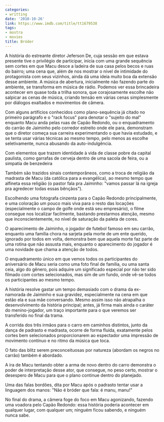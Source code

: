 ```yaml
---
categories:
- writting
date: '2010-10-26'
link: https://www.imdb.com/title/tt1679538
tags:
- mostra
- movies
title: Bróder
---
```


A história do estreante diretor Jeferson De, cuja sessão em que estava presente tive o privilégio de participar, inicia com uma grande sequência sem cortes em que Macu desce a ladeira de sua casa pelos becos e ruas do bairro; uma cena que, além de nos mostrar o nível de intimidade do protagonista com seus vizinhos, ainda dá uma ideia muito boa da extensão desse ambiente. A música de abertura, inicialmente não fazendo parte do ambiente, se transforma em música de rádio. Podemos ver essa brincadeira acontecer em quase toda a trilha sonora, que corajosamente escolhe não salpicar as cenas de música, criando tensão em várias cenas simplesmente por diálogos exaltados e movimentos de câmera.

Com alguns artifícios conhecidos como plano-sequência já citado no primeiro parágrafo e o "rack focus" para denotar o "sujeito do mal" enquanto Macu anda pelas ruas de Capão Redondo, ou o enquadramento do carrão de Jaiminho pelo corredor estreito onde ele para, demonstram que o diretor começa sua carreira experimentando o que havia estudado, e se tenta usar várias técnicas ao mesmo tempo, pelo menos as escolhe seletivamente, nunca abusando da auto-indulgência.

Com elementos que trazem identidade à vida de classe pobre da capital paulista, como garrafas de cerveja dentro de uma sacola de feira, ou a simpatia de benzedeira

Também são trazidos sinais contemporâneos, como a troca de religião da madrasta de Macu (da católica para a evangélica), ao mesmo tempo que alfineta essa religião (o pastor fala pra Jaiminho: "vamos passar lá na igreja pra agredecer todas essas bênçãos").

Escolhendo uma fotografa cinzenta para o Capão Redondo principalmente, e uma coloração um pouco mais viva para o resto das locações (especialmente o campo de golfe onde está seu empresário), o filme consegue nos localizar facilmente, bastando prestarmos atenção, mesmo que inconscientemente, no nível de saturação da paleta de cores.

O aparecimento de Jaiminho, o jogador de futebol famoso em seu carrão, enquanto uma família chora na sarjeta pela morte de um ente querido, ignorado por todos em volta, demonstra bem que aquela morte faz parte de uma rotina que não assusta mais, enquanto o aparecimento do jogador é uma novidade que chama a atenção de todos.

O enquadramento único em que vemos todos os participantes do aniversário de Macu seria como uma foto final de família, ou uma santa ceia, algo do gênero, pois adquire um significado especial por não ter sido filmado com cortes selecionados, mas sim de um fundo, onde vê-se todos os participantes ao mesmo tempo.

A história resolve gastar um tempo demasiado com o drama da ex-namorada de Jaiminho e sua gravidez, especialmente na cena em que estão ela e sua mãe conversando. Mesmo assim isso não atrapalha o desenvolvimento da história principal; antes, já firma mais ainda o caráter do menino-jogador, um traço importante para o que veremos ser transferido no final da trama.

A corrida dos três irmãos para o carro em caminhos distintos, junto da dança de padrasto e madrasta, ocorre de forma fluida, exatamente pelos cortes bem selecionados proporcionarem ao espectador uma impressão de movimento contínuo e no ritmo da música que toca.

O fato das blitz serem preconceituosas por natureza (abordam os negros no carrão) também é abordado.

A ira de Macu tentando obter a arma de novo dentro do carro demonstra o poder de interpretação desse ator, que consegue, no peso certo, mostrar o desespero de Macu para que o plano continue dentro do planejado.

Uma das falas bordões, dita por Macu após o padrasto tentar usar a linguagem dos manos: "Não é bróder que fala: é manu, manu!"

No final do drama, a câmera foge do foco em Macu agonizando, fazendo uma voadora pelo Capão Redondo: essa história poderia acontecer em qualquer lugar, com qualquer um; ninguém ficou sabendo, e ninguém nunca sabe.